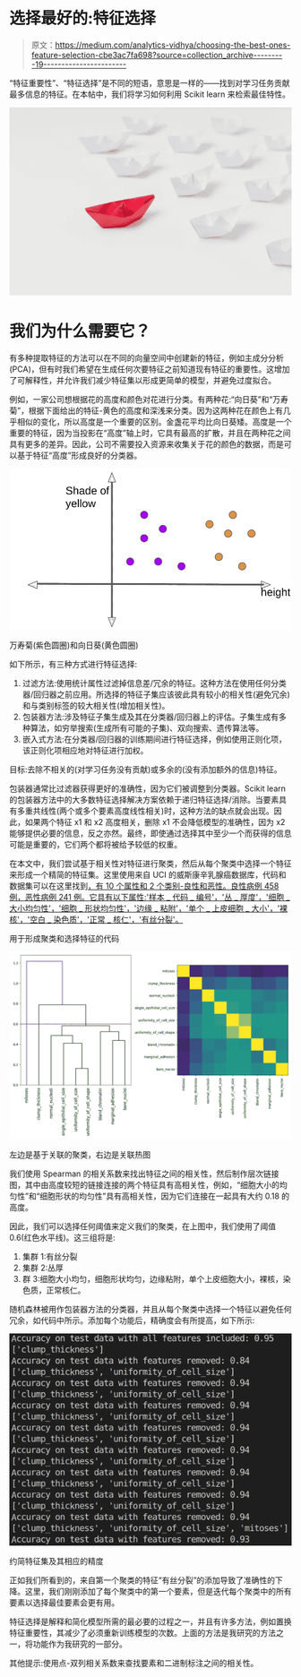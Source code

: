 # 选择最好的:特征选择

> 原文：<https://medium.com/analytics-vidhya/choosing-the-best-ones-feature-selection-cbe3ac7fa698?source=collection_archive---------19----------------------->

“特征重要性”、“特征选择”是不同的短语，意思是一样的——找到对学习任务贡献最多信息的特征。在本帖中，我们将学习如何利用 Scikit learn 来检索最佳特性。

![](img/bd8867eec5efb5b95a5b67d29561e82f.png)

# 我们为什么需要它？

有多种提取特征的方法可以在不同的向量空间中创建新的特征，例如主成分分析(PCA)，但有时我们希望在生成任何次要特征之前知道现有特征的重要性。这增加了可解释性，并允许我们减少特征集以形成更简单的模型，并避免过度拟合。

例如，一家公司想根据花的高度和颜色对花进行分类。有两种花:“向日葵”和“万寿菊”，根据下面给出的特征-黄色的高度和深浅来分类。因为这两种花在颜色上有几乎相似的变化，所以高度是一个重要的区别。金盏花平均比向日葵矮。高度是一个重要的特征，因为当投影在“高度”轴上时，它具有最高的扩散，并且在两种花之间具有更多的差异。因此，公司不需要投入资源来收集关于花的颜色的数据，而是可以基于特征“高度”形成良好的分类器。

![](img/4467858640d41cf874a4ac19165641b2.png)

万寿菊(紫色圆圈)和向日葵(黄色圆圈)

如下所示，有三种方式进行特征选择:

1.  过滤方法:使用统计属性过滤掉信息差/冗余的特征。这种方法在使用任何分类器/回归器之前应用。所选择的特征子集应该彼此具有较小的相关性(避免冗余)和与类别标签的较大相关性(增加相关性)。
2.  包装器方法:涉及特征子集生成及其在分类器/回归器上的评估。子集生成有多种算法，如穷举搜索(生成所有可能的子集)、双向搜索、遗传算法等。
3.  嵌入式方法:在分类器/回归器的训练期间进行特征选择，例如使用正则化项，该正则化项相应地对特征进行加权。

目标:去除不相关的(对学习任务没有贡献)或多余的(没有添加额外的信息)特征。

包装器通常比过滤器获得更好的准确性，因为它们被调整到分类器。Scikit learn 的包装器方法中的大多数特征选择解决方案依赖于递归特征选择/消除。当要素具有多重共线性(两个或多个要素高度线性相关)时，这种方法的缺点就会出现。因此，如果两个特征 x1 和 x2 高度相关，删除 x1 不会降低模型的准确性，因为 x2 能够提供必要的信息，反之亦然。最终，即使通过选择其中至少一个而获得的信息可能是重要的，它们两个都将被给予较低的权重。

在本文中，我们尝试基于相关性对特征进行聚类，然后从每个聚类中选择一个特征来形成一个精简的特征集。这里使用来自 UCI 的威斯康辛乳腺癌数据库，代码和数据集可以在这里找到[，有 10 个属性和 2 个类别-良性和恶性。良性病例 458 例，恶性病例 241 例。它具有以下属性:'样本 _ 代码 _ 编号'，'丛 _ 厚度'，'细胞 _ 大小均匀性'，'细胞 _ 形状均匀性'，'边缘 _ 粘附'，'单个 _ 上皮细胞 _ 大小'，'裸核'，'空白 _ 染色质'，'正常 _ 核仁'，'有丝分裂'。](https://github.com/ApurvaMisra/breast_cancer)

用于形成聚类和选择特征的代码

![](img/8d4e99a7ee8ebf3d628e7b246507464a.png)

左边是基于关联的聚类，右边是关联热图

我们使用 Spearman 的相关系数来找出特征之间的相关性，然后制作层次链接图，其中由高度较短的链接连接的两个特征具有高相关性，例如，“细胞大小的均匀性”和“细胞形状的均匀性”具有高相关性，因为它们连接在一起具有大约 0.18 的高度。

因此，我们可以选择任何阈值来定义我们的聚类，在上图中，我们使用了阈值 0.6(红色水平线)。这三组将是:

1.  集群 1:有丝分裂
2.  集群 2:丛厚
3.  群 3:细胞大小均匀，细胞形状均匀，边缘粘附，单个上皮细胞大小，裸核，染色质，正常核仁。

随机森林被用作包装器方法的分类器，并且从每个聚类中选择一个特征以避免任何冗余，如代码中所示。添加每个功能后，精确度会有所提高，如下所示:

![](img/653c938c3d36a3c01349e87faaf3cfee.png)

约简特征集及其相应的精度

正如我们所看到的，来自第一个聚类的特征“有丝分裂”的添加导致了准确性的下降。这里，我们刚刚添加了每个聚类中的第一个要素，但是迭代每个聚类中的所有要素以选择最佳要素会更有用。

特征选择是解释和简化模型所需的最必要的过程之一，并且有许多方法，例如置换特征重要性，其减少了必须重新训练模型的次数。上面的方法是我研究的方法之一，将功能作为我研究的一部分。

其他提示:使用点-双列相关系数来查找要素和二进制标注之间的相关性。